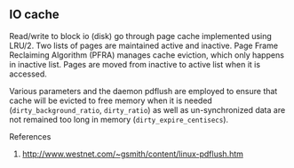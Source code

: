 ﻿## IO cache

Read/write to block io (disk) go through page cache implemented using LRU/2. 
Two lists of pages are maintained active and inactive. Page Frame Reclaiming Algorithm (PFRA) 
manages cache eviction, which only happens in inactive list. Pages are moved from inactive 
to active list when it is accessed.

Various parameters and the daemon pdflush are employed to ensure that cache will be evicted to 
free memory when it is needed (`dirty_background_ratio`, `dirty_ratio`) as well as un-synchronized 
data are not remained too long in memory (`dirty_expire_centisecs`).

References

1. http://www.westnet.com/~gsmith/content/linux-pdflush.htm
